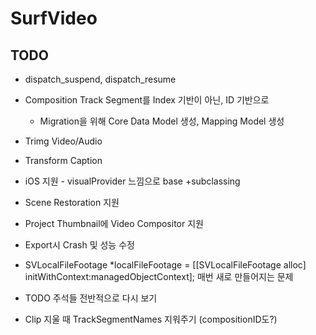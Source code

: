 # SurfVideo

## TODO

- dispatch_suspend, dispatch_resume

- Composition Track Segment를 Index 기반이 아닌, ID 기반으로

  - Migration을 위해 Core Data Model 생성, Mapping Model 생성

- Trimg Video/Audio

- Transform Caption

- iOS 지원 - visualProvider 느낌으로 base +subclassing

- Scene Restoration 지원

- Project Thumbnail에 Video Compositor 지원

- Export시 Crash 및 성능 수정

- SVLocalFileFootage *localFileFootage = [[SVLocalFileFootage alloc] initWithContext:managedObjectContext]; 매번 새로 만들어지는 문제

- TODO 주석들 전반적으로 다시 보기

- Clip 지울 때 TrackSegmentNames 지워주기 (compositionID도?)
